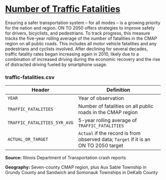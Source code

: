 # [Number of Traffic Fatalities](https://www.cmap.illinois.gov/2050/indicators/traffic-fatalities)

Ensuring a safer transportation system – for all modes – is a growing priority for the nation and region. ON TO 2050 offers strategies to improve safety for drivers, bicyclists, and pedestrians. To track progress, this measure tracks the five-year rolling average of the number of fatalities in the CMAP region on all public roads. This includes all motor vehicle fatalities and any pedestrians and cyclists involved. After declining for several decades, traffic fatality rates began increasing again in 2010, likely due to a combination of increased driving during the economic recovery and the rise of distracted driving fueled by smartphone usage.

### traffic-fatalities.csv

Header | Definition
-------|-----------
`YEAR` | Year of observation
`TRAFFIC_FATALITIES` | Number of fatalities on all public roads in the CMAP region
`TRAFFIC_FATALITIES_5YR_AVG` | 5-year rolling average of `TRAFFIC_FATALITIES`
`ACTUAL_OR_TARGET` | `Actual` if the record is from observed data; `Target` if it is an ON TO 2050 target

**Source:** Illinois Department of Transportation crash reports

**Geography:** Seven-county CMAP region, plus Aux Sable Township in Grundy County and Sandwich and Somonauk Townships in DeKalb County
